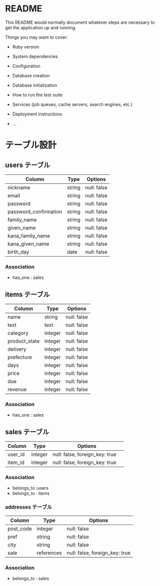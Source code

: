 # README

This README would normally document whatever steps are necessary to get the
application up and running.

Things you may want to cover:

* Ruby version

* System dependencies

* Configuration

* Database creation

* Database initialization

* How to run the test suite

* Services (job queues, cache servers, search engines, etc.)

* Deployment instructions

* ...

# テーブル設計

## users テーブル

| Column   | Type   | Options     |
| -------- | ------ | ----------- |
| nickname | string | null: false |
| email    | string | null: false |
| password | string | null: false |
| password_confirmation | string | null: false |
| family_name    | string | null: false |
| given_name | string | null: false |
| kana_family_name | string | null: false |
| kana_given_name    | string | null: false |
| birth_day | date | null: false |

### Association

- has_one : sales

## items テーブル

| Column | Type   | Options     |
| ------ | ------ | ----------- |
| name   | string | null: false |
| text | text | null: false |
| category   | integer | null: false |
| product_state | integer | null: false |
| delivery   | integer | null: false |
| prefecture | integer | null: false |
| days    | integer | null: false |
| price    | integer | null: false |
| due    | integer | null: false |
| revenue   | integer | null: false |


### Association

- has_one : sales

## sales テーブル

| Column | Type  | Options                        |
| ------ | ---------- | ------------------------------ |
| user_id  | integer | null: false, foreign_key: true　 |
| item_id   | integer  | null: false, foreign_key: true |


### Association

- belongs_to :users
- belongs_to : items

### addresses テーブル

| Column  | Type       | Options                        |
| ------- | ---------- | ------------------------------ |
| post_code    | integer | null: false|
| pref    | string | null: false |
| city    | string | null: false|
| sale     | references | null: false, foreign_key: true |

### Association

- belongs_to : sales 